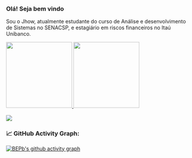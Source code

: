 ### Olá! Seja bem vindo

Sou o Jhow, atualmente estudante do curso de Análise e desenvolvimento de Sistemas no SENACSP, e estagiário em riscos financeiros no Itaú Unibanco. 

<div>
  <a href="https://github.com/jrsantos1"> 
  <img height="180em" src="https://github-readme-stats.vercel.app/api?username=jrsantos1&show-icons=true&theme=dark&include_all_commits=true&count_private=true"/>
    <img height="180em" src="https://github-readme-stats.vercel.app/api/top-langs?username=jrsantos1&layout=compact&langs_count=16&theme=dark"/>
</div>
<br>
<div> 
    <a href = "https://www.linkedin.com/in/jhonatan-r-baa992a3/"> <img src="https://img.shields.io/badge/LinkedIn-0077B5?style=for-the-badge&logo=linkedin&logoColor=white" target="_blank"></a>
</div>
  
  
### 📈 GitHub Activity Graph:
[![BEPb's github activity graph](https://github-readme-activity-graph.cyclic.app/graph?username=jrsantos1&theme=github-compact)](https://github.com/jrsantos1/github-readme-activity-graph)
